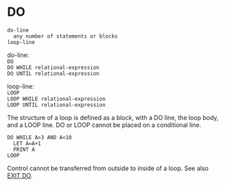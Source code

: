 # DO

```
do-line
  any number of statements or blocks
loop-line
```

do-line:  
`DO`  
`DO WHILE relational-expression`  
`DO UNTIL relational-expression`

loop-line:  
`LOOP`  
`LOOP WHILE relational-expression`  
`LOOP UNTIL relational-expression`

The structure of a loop is defined as a block, with a DO line, the loop body, and a LOOP line. DO or LOOP cannot be placed on a conditional line.

```
DO WHILE A>3 AND A<10
  LET A=A+1
  PRINT A
LOOP
```

Control cannot be transferred from outside to inside of a loop. See also [EXIT DO](man_cs-exit-do.md).
